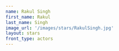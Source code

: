```yaml
---
name: Rakul Singh
first_name: Rakul  
last_name: Singh
image_url: '/images/stars/RakulSingh.jpg'
layout: stars
front_type: actors
---
```


